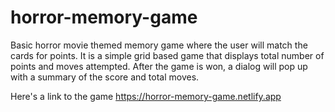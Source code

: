 # horror-memory-game
Basic horror movie themed  memory game where the user will match the cards for points. It is a simple grid based game that displays
total number of points and moves attempted. After the game is won, a dialog will pop up with a summary of the score and total moves.

Here's a link to the game
https://horror-memory-game.netlify.app
